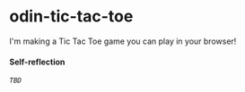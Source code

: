 # odin-tic-tac-toe
I'm making a Tic Tac Toe game you can play in your browser!

#### Self-reflection
*`TBD`*
